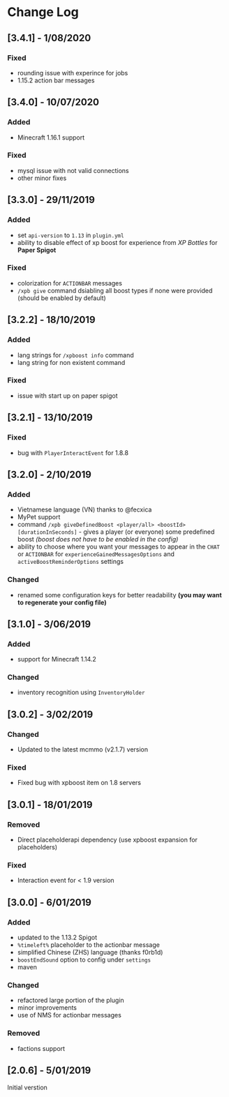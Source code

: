 # Change Log

## [3.4.1] - 1/08/2020

### Fixed
- rounding issue with experince for jobs
- 1.15.2 action bar messages

## [3.4.0] - 10/07/2020

### Added
- Minecraft 1.16.1 support

### Fixed
- mysql issue with not valid connections
- other minor fixes

## [3.3.0] - 29/11/2019

### Added
- set `api-version` to `1.13` in `plugin.yml`
- ability to disable effect of xp boost for experience from _XP Bottles_ for **Paper Spigot**

### Fixed

- colorization for `ACTIONBAR` messages
- `/xpb give` command dsiabling all boost types if none were provided (should be enabled by default)

## [3.2.2] - 18/10/2019

### Added
- lang strings for `/xpboost info` command
- lang string for non existent command

### Fixed
- issue with start up on paper spigot

## [3.2.1] - 13/10/2019

### Fixed
- bug with `PlayerInteractEvent` for 1.8.8

## [3.2.0] - 2/10/2019

### Added
- Vietnamese language (VN) thanks to @fecxica
- MyPet support
- command `/xpb giveDefinedBoost <player/all> <boostId> [durationInSeconds]` - gives a player (or everyone) some predefined boost _(boost does not have to be enabled in the config)_
- ability to choose where you want your messages to appear in the `CHAT` or `ACTIONBAR` for `experienceGainedMessagesOptions` and `activeBoostReminderOptions` settings

### Changed

- renamed some configuration keys for better readability **(you may want to regenerate your config file)**

## [3.1.0] - 3/06/2019

### Added
- support for Minecraft 1.14.2

### Changed
- inventory recognition using `InventoryHolder`

## [3.0.2] - 3/02/2019

### Changed

- Updated to the latest mcmmo (v2.1.7) version

### Fixed

- Fixed bug with xpboost item on 1.8 servers

## [3.0.1] - 18/01/2019

### Removed

- Direct placeholderapi dependency (use xpboost expansion for placeholders)

### Fixed

- Interaction event for < 1.9 version

## [3.0.0] - 6/01/2019

### Added
- updated to the 1.13.2 Spigot
- `%timeleft%` placeholder to the actionbar message
- simplified Chinese (ZHS) language (thanks f0rb1d)
- `boostEndSound` option to config under `settings`
- maven

### Changed
- refactored large portion of the plugin
- minor improvements
- use of NMS for actionbar messages

### Removed
- factions support

## [2.0.6] - 5/01/2019

Initial verstion